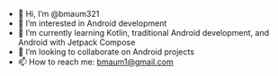 - 👋 Hi, I’m @bmaum321
- 👀 I’m interested in Android development
- 🌱 I’m currently learning Kotlin, traditional Android development, and Android with Jetpack Compose
- 💞️ I’m looking to collaborate on Android projects
- 📫 How to reach me: bmaum1@gmail.com

<!---
bmaum321/bmaum321 is a ✨ special ✨ repository because its `README.md` (this file) appears on your GitHub profile.
You can click the Preview link to take a look at your changes.
--->
